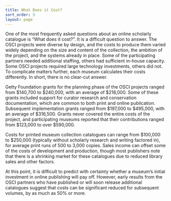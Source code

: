 ```yaml
---
title: What Does it Cost?
sort_order: 5
layout: page
---
```

One of the most frequently asked questions about an online scholarly catalogue is “What does it cost?”. It is a difficult question to answer. The OSCI projects were diverse by design, and the costs to produce them varied widely depending on the size and content of the collection, the ambition of the project, and the systems already in place. Some of the participating partners needed additional staffing, others had sufficient in-house capacity. Some OSCI projects required large technology investments, others did not. To complicate matters further, each museum calculates their costs differently. In short, there is no clear-cut answer.

Getty Foundation grants for the planning phase of the OSCI projects ranged from $140,700 to $240,000, with an average of $218,000. Some of these grants included support for curator research and conservation documentation, which are common to both print and online publication. Subsequent implementation grants ranged from $197,000 to $495,000, with an average of $316,500. Grants never covered the entire costs of the project, and participating museums reported that their contributions ranged from $123,000 to over $590,000.

Costs for printed museum collection catalogues can range from $100,000 to $250,000 (typically without scholarly research and writing factored in), for average print runs of 500 to 3,000 copies. Sales income can offset some of the costs of development and production, though most publishers note that there is a shrinking market for these catalogues due to reduced library sales and other factors.

At this point, it is difficult to predict with certainty whether a museum’s initial investment in online publishing will pay off. However, early results from the OSCI partners who have published or will soon release additional catalogues suggest that costs can be significant reduced for subsequent volumes, by as much as 50% or more.
